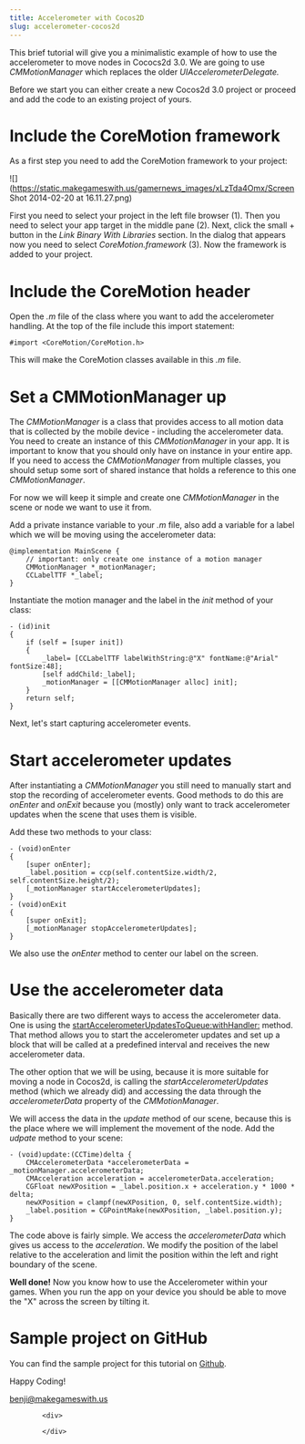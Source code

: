```yaml
---
title: Accelerometer with Cocos2D
slug: accelerometer-cocos2d
---            
```


This brief tutorial will give you a minimalistic example of how to use the accelerometer to move nodes in Cococs2d 3.0. We are going to use *CMMotionManager* which replaces the older *UIAccelerometerDelegate.* 

Before we start you can either create a new Cocos2d 3.0 project or proceed and add the code to an existing project of yours.

# Include the CoreMotion framework

As a first step you need to add the CoreMotion framework to your project:

![](https://static.makegameswith.us/gamernews_images/xLzTda4Omx/Screen Shot 2014-02-20 at 16.11.27.png)

First you need to select your project in the left file browser (1). Then you need to select your app target in the middle pane (2). Next, click the small + button in the *Link Binary With Libraries* section. In the dialog that appears now you need to select *CoreMotion.framework* (3). Now the framework is added to your project.

# Include the CoreMotion header

Open the *.m* file of the class where you want to add the accelerometer handling. At the top of the file include this import statement:

    #import <CoreMotion/CoreMotion.h>

This will make the CoreMotion classes available in this *.m* file.

# Set a CMMotionManager up

The *CMMotionManager* is a class that provides access to all motion data that is collected by the mobile device - including the accelerometer data. You need to create an instance of this *CMMotionManager* in your app. It is important to know that you should only have on instance in your entire app. If you need to access the *CMMotionManager* from multiple classes, you should setup some sort of shared instance that holds a reference to this one *CMMotionManager*.

For now we will keep it simple and create one *CMMotionManager* in the scene or node we want to use it from.

Add a private instance variable to your *.m* file, also add a variable for a label which we will be moving using the accelerometer data:

    @implementation MainScene {
        // important: only create one instance of a motion manager
        CMMotionManager *_motionManager;
        CCLabelTTF *_label;
    }

Instantiate the motion manager and the label in the *init* method of your class:

    - (id)init
    {
        if (self = [super init])
        {
            _label= [CCLabelTTF labelWithString:@"X" fontName:@"Arial" fontSize:48];
            [self addChild:_label];
            _motionManager = [[CMMotionManager alloc] init];
        }
        return self;
    }

Next, let's start capturing accelerometer events.

# Start accelerometer updates

After instantiating a *CMMotionManager* you still need to manually start and stop the recording of accelerometer events. Good methods to do this are *onEnter* and *onExit* because you (mostly) only want to track accelerometer updates when the scene that uses them is visible.

Add these two methods to your class:

    - (void)onEnter
    {
        [super onEnter];
        _label.position = ccp(self.contentSize.width/2, self.contentSize.height/2);
        [_motionManager startAccelerometerUpdates];
    }
    - (void)onExit
    {
        [super onExit];
        [_motionManager stopAccelerometerUpdates];
    }

We also use the *onEnter* method to center our label on the screen.

# Use the accelerometer data

Basically there are two different ways to access the accelerometer data. One is using the [startAccelerometerUpdatesToQueue:withHandler:](https://developer.apple.com/library/ios/documentation/coremotion/reference/cmmotionmanager_class/Reference/Reference.html#//apple_ref/occ/instm/CMMotionManager/startAccelerometerUpdatesToQueue:withHandler:) method. That method allows you to start the accelerometer updates and set up a block that will be called at a predefined interval and receives the new accelerometer data.

The other option that we will be using, because it is more suitable for moving a node in Cocos2d, is calling the *startAccelerometerUpdates* method (which we already did) and accessing the data through the *accelerometerData* property of the *CMMotionManager*.

We will access the data in the *update* method of our scene, because this is the place where we will implement the movement of the node. Add the *udpate* method to your scene:

    - (void)update:(CCTime)delta {
        CMAccelerometerData *accelerometerData = _motionManager.accelerometerData;
        CMAcceleration acceleration = accelerometerData.acceleration;
        CGFloat newXPosition = _label.position.x + acceleration.y * 1000 * delta;
        newXPosition = clampf(newXPosition, 0, self.contentSize.width);
        _label.position = CGPointMake(newXPosition, _label.position.y);
    }

The code above is fairly simple. We access the *accelerometerData* which gives us access to the *acceleration*. We modify the position of the label relative to the acceleration and limit the position within the left and right boundary of the scene.

**Well done!** Now you know how to use the Accelerometer within your games. When you run the app on your device you should be able to move the "X" across the screen by tilting it.

# Sample project on GitHub

You can find the sample project for this tutorial on [Github](https://github.com/MakeGamesWithUs/AccelerometerExampleCocos2d).

Happy Coding!

benji@makegameswith.us

            <div>

            </div>
